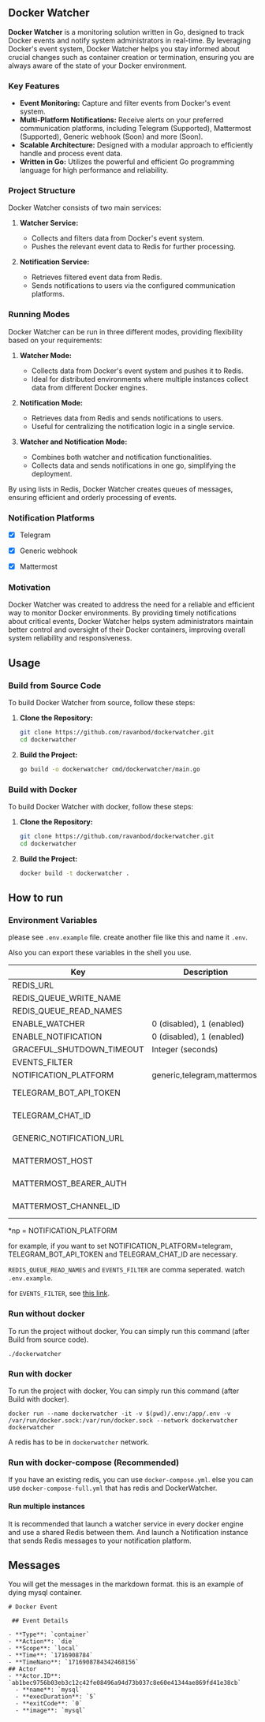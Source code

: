 ## Docker Watcher

**Docker Watcher** is a monitoring solution written in Go, designed to track Docker events and notify system administrators in real-time. By leveraging Docker's event system, Docker Watcher helps you stay informed about crucial changes such as container creation or termination, ensuring you are always aware of the state of your Docker environment.

### Key Features

- **Event Monitoring:** Capture and filter events from Docker's event system.
- **Multi-Platform Notifications:** Receive alerts on your preferred communication platforms, including Telegram (Supported), Mattermost (Supported), Generic webhook (Soon) and more (Soon).
- **Scalable Architecture:** Designed with a modular approach to efficiently handle and process event data.
- **Written in Go:** Utilizes the powerful and efficient Go programming language for high performance and reliability.

### Project Structure

Docker Watcher consists of two main services:

1. **Watcher Service:**
    - Collects and filters data from Docker's event system.
    - Pushes the relevant event data to Redis for further processing.
    
2. **Notification Service:**
    - Retrieves filtered event data from Redis.
    - Sends notifications to users via the configured communication platforms.

### Running Modes

Docker Watcher can be run in three different modes, providing flexibility based on your requirements:

1. **Watcher Mode:**
    - Collects data from Docker's event system and pushes it to Redis.
    - Ideal for distributed environments where multiple instances collect data from different Docker engines.

2. **Notification Mode:**
    - Retrieves data from Redis and sends notifications to users.
    - Useful for centralizing the notification logic in a single service.

3. **Watcher and Notification Mode:**
    - Combines both watcher and notification functionalities.
    - Collects data and sends notifications in one go, simplifying the deployment.

By using lists in Redis, Docker Watcher creates queues of messages, ensuring efficient and orderly processing of events.

### Notification Platforms

- [x] Telegram
- [x] Generic webhook
- [x] Mattermost


### Motivation

Docker Watcher was created to address the need for a reliable and efficient way to monitor Docker environments. By providing timely notifications about critical events, Docker Watcher helps system administrators maintain better control and oversight of their Docker containers, improving overall system reliability and responsiveness.

## Usage

### Build from Source Code

To build Docker Watcher from source, follow these steps:

1. **Clone the Repository:**
    ```sh
    git clone https://github.com/ravanbod/dockerwatcher.git
    cd dockerwatcher
    ```

2. **Build the Project:**
    ```sh
    go build -o dockerwatcher cmd/dockerwatcher/main.go
    ```

### Build with Docker

To build Docker Watcher with docker, follow these steps:

1. **Clone the Repository:**
    ```sh
    git clone https://github.com/ravanbod/dockerwatcher.git
    cd dockerwatcher
    ```

2. **Build the Project:**
    ```sh
    docker build -t dockerwatcher .
    ```

## How to run

### Environment Variables

please see `.env.example` file. create another file like this and name it `.env`.

Also you can export these variables in the shell you use.

| Key                      | Description               | Optional/Required |
|--------------------------|---------------------------|-------------------|
| REDIS_URL                |                           | Required                 |
| REDIS_QUEUE_WRITE_NAME   |                           | Required                 |
| REDIS_QUEUE_READ_NAMES   |                           | Required                 |
| ENABLE_WATCHER           | 0 (disabled), 1 (enabled) | Required                 |
| ENABLE_NOTIFICATION      | 0 (disabled), 1 (enabled) | Required                 |
| GRACEFUL_SHUTDOWN_TIMEOUT| Integer (seconds)         | Required                 |
| EVENTS_FILTER            |                           | Optional                 |
| NOTIFICATION_PLATFORM    |generic,telegram,mattermost| Required                 |
| TELEGRAM_BOT_API_TOKEN   |                           | Required if np=telegram  |
| TELEGRAM_CHAT_ID         |                           | Required if np=telegram  |
| GENERIC_NOTIFICATION_URL |                           | Required if np=generic   |
| MATTERMOST_HOST          |                           | Required if np=mattermost|
| MATTERMOST_BEARER_AUTH   |                           | Required if np=mattermost|
| MATTERMOST_CHANNEL_ID    |                           | Required if np=mattermost|

*np = NOTIFICATION_PLATFORM

for example, if you want to set NOTIFICATION_PLATFORM=telegram, TELEGRAM_BOT_API_TOKEN and TELEGRAM_CHAT_ID are necessary.

`REDIS_QUEUE_READ_NAMES` and `EVENTS_FILTER` are comma seperated. watch `.env.example`.

for `EVENTS_FILTER`, see [this link](https://docs.docker.com/reference/cli/docker/system/events/#filter).

### Run without docker

To run the project without docker, You can simply run this command (after Build from source code).

```
./dockerwatcher
```

### Run with docker

To run the project with docker, You can simply run this command (after Build with docker).

```
docker run --name dockerwatcher -it -v $(pwd)/.env:/app/.env -v /var/run/docker.sock:/var/run/docker.sock --network dockerwatcher dockerwatcher
```

A redis has to be in `dockerwatcher` network.

### Run with docker-compose (Recommended)

If you have an existing redis, you can use `docker-compose.yml`. else you can use `docker-compose-full.yml` that has redis and DockerWatcher.

#### Run multiple instances

It is recommended that launch a watcher service in every docker engine and use a shared Redis between them. And launch a Notification instance that sends Redis messages to your notification platform.

## Messages
You will get the messages in the markdown format. this is an example of dying mysql container.
```
# Docker Event 

 ## Event Details 

- **Type**: `container`
- **Action**: `die`
- **Scope**: `local`
- **Time**: `1716908784`
- **TimeNano**: `1716908784342468156`
## Actor 
- **Actor.ID**: `ab1bec9756b03eb3c12c42fe08496a94d73b037c8e60e41344ae869fd41e38cb`
  - **name**: `mysql`
  - **execDuration**: `5`
  - **exitCode**: `0`
  - **image**: `mysql`
```

